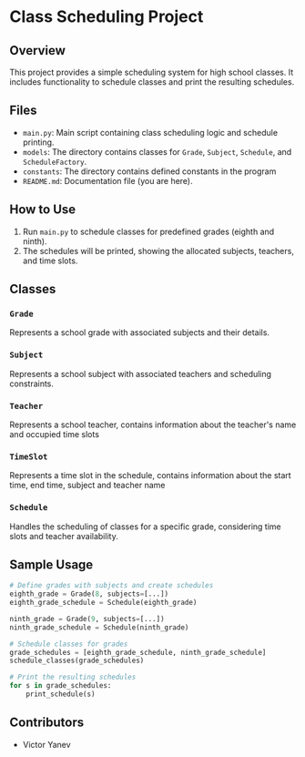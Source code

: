 # Class Scheduling Project

## Overview

This project provides a simple scheduling system for high school classes. It includes functionality to schedule classes and print the resulting schedules.

## Files

- `main.py`: Main script containing class scheduling logic and schedule printing.
- `models`: The directory contains classes for `Grade`, `Subject`, `Schedule`, and `ScheduleFactory`.
- `constants`: The directory contains defined constants in the program
- `README.md`: Documentation file (you are here).

## How to Use

1. Run `main.py` to schedule classes for predefined grades (eighth and ninth).
2. The schedules will be printed, showing the allocated subjects, teachers, and time slots.

## Classes

### `Grade`

Represents a school grade with associated subjects and their details.

### `Subject`

Represents a school subject with associated teachers and scheduling constraints.

### `Teacher`
Represents a school teacher, contains information about the teacher's name and occupied time slots

### `TimeSlot`
Represents a time slot in the schedule, contains information about the start time, end time, subject and teacher name

### `Schedule`

Handles the scheduling of classes for a specific grade, considering time slots and teacher availability.

## Sample Usage

```python
# Define grades with subjects and create schedules
eighth_grade = Grade(8, subjects=[...])
eighth_grade_schedule = Schedule(eighth_grade)

ninth_grade = Grade(9, subjects=[...])
ninth_grade_schedule = Schedule(ninth_grade)

# Schedule classes for grades
grade_schedules = [eighth_grade_schedule, ninth_grade_schedule]
schedule_classes(grade_schedules)

# Print the resulting schedules
for s in grade_schedules:
    print_schedule(s)
```

## Contributors

- Victor Yanev
